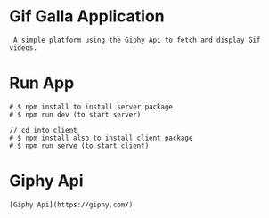 # Gif Galla Application
```
 A simple platform using the Giphy Api to fetch and display Gif videos.
```

# Run App
```
# $ npm install to install server package
# $ npm run dev (to start server)

// cd into client
# $ npm install also to install client package
# $ npm run serve (to start client)
```

# Giphy Api 
```
[Giphy Api](https://giphy.com/)
```


